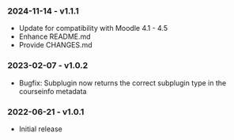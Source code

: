 ### 2024-11-14 - v1.1.1
- Update for compatibility with Moodle 4.1 - 4.5
- Enhance README.md
- Provide CHANGES.md


### 2023-02-07 - v1.0.2
- Bugfix: Subplugin now returns the correct subplugin type in the courseinfo metadata

### 2022-06-21 - v1.0.1
- Initial release